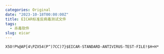 ```yaml
---
categories: Original
date: "2023-10-18T00:00:00Z"
title: EICAR标准反病毒测试文件
tags:
  - 杀毒软件
slug: eicar
---
```


```
X5O!P%@AP[4\PZX54(P^)7CC)7}$EICAR-STANDARD-ANTIVIRUS-TEST-FILE!$H+H*
```

<!--
<div>
    <button type="button" id="download">Download</button>
    <script>
        document.getElementById('download').addEventListener('click', () => {
            const content = "X5O!P%@AP[4\\PZX54(P^)7CC)7}$EICAR-STANDARD-ANTIVIRUS-TEST-FILE!$H+H*";
            const blob = new Blob([content], { type: 'text/plain' });
            const link = document.createElement('a');
            link.href = URL.createObjectURL(blob);
            link.download = 'EICAR.COM';
            document.body.appendChild(link);
            link.click();
            document.body.removeChild(link);
        })
    </script>
</div>
-->

